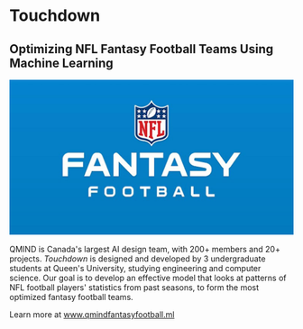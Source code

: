 # **Touchdown**
## Optimizing NFL Fantasy Football Teams Using Machine Learning
![Alt text](img/banner.jpg?raw=true "NFL Fantasy Football Banner") 
 
QMIND is Canada's largest AI design team, with 200+ members and 20+ projects. _Touchdown_ is designed and developed by 3 undergraduate students at Queen's University, studying engineering and computer science. Our goal is to develop an effective model that looks at patterns of NFL football players' statistics from past seasons, to form the most optimized fantasy football teams. 

Learn more at www.qmindfantasyfootball.ml
